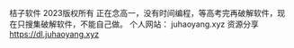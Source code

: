 桔子软件 2023版权所有
正在念高一，没有时间编程，等高考完再破解软件，现在只搜集破解软件，不能自己做。
个人网站： juhaoyang.xyz
资源分享 https://dl.juhaoyang.xyz
